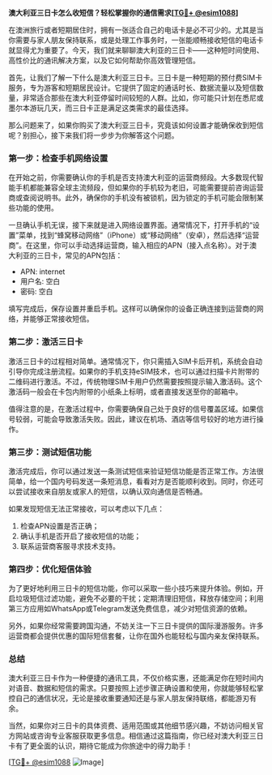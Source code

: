 **澳大利亚三日卡怎么收短信？轻松掌握你的通信需求[[TG💪+ @esim1088](https://t.me/s/esim1088)]**

在澳洲旅行或者短期居住时，拥有一张适合自己的电话卡是必不可少的。尤其是当你需要与家人朋友保持联系，或是处理工作事务时，一张能顺畅接收短信的电话卡就显得尤为重要了。今天，我们就来聊聊澳大利亚的三日卡——这种短时间使用、高性价比的通讯解决方案，以及它如何帮助你高效管理短信。

首先，让我们了解一下什么是澳大利亚三日卡。三日卡是一种短期的预付费SIM卡服务，专为游客和短期居民设计。它提供了固定的通话时长、数据流量以及短信数量，非常适合那些在澳大利亚停留时间较短的人群。比如，你可能只计划在悉尼或墨尔本游玩几天，而三日卡正是满足这类需求的最佳选择。

那么问题来了，如果你购买了澳大利亚三日卡，究竟该如何设置才能确保收到短信呢？别担心，接下来我们将一步步为你解答这个问题。

### **第一步：检查手机网络设置**
在开始之前，你需要确认你的手机是否支持澳大利亚的运营商频段。大多数现代智能手机都能兼容全球主流频段，但如果你的手机较为老旧，可能需要提前咨询运营商或查阅说明书。此外，确保你的手机没有被锁机，因为锁定的手机可能会限制某些功能的使用。

一旦确认手机无误，接下来就是进入网络设置界面。通常情况下，打开手机的“设置”菜单，找到“蜂窝移动网络”（iPhone）或“移动网络”（安卓），然后选择“运营商”。在这里，你可以手动选择运营商，输入相应的APN（接入点名称）。对于澳大利亚的三日卡，常见的APN包括：

- APN: internet
- 用户名: 空白
- 密码: 空白

填写完成后，保存设置并重启手机。这样可以确保你的设备正确连接到运营商的网络，并能够正常接收短信。

### **第二步：激活三日卡**
激活三日卡的过程相对简单。通常情况下，你只需插入SIM卡后开机，系统会自动引导你完成注册流程。如果你的手机支持eSIM技术，也可以通过扫描卡片附带的二维码进行激活。不过，传统物理SIM卡用户仍然需要按照提示输入激活码。这个激活码一般会在卡包内附带的小纸条上标明，或者直接发送至你的邮箱中。

值得注意的是，在激活过程中，你需要确保自己处于良好的信号覆盖区域。如果信号较弱，可能会导致激活失败。因此，建议在机场、酒店等信号较好的地方进行操作。

### **第三步：测试短信功能**
激活完成后，你可以通过发送一条测试短信来验证短信功能是否正常工作。方法很简单，给一个国内号码发送一条短消息，看看对方是否能顺利收到。同时，你还可以尝试接收来自朋友或家人的短信，以确认双向通信是否畅通。

如果发现短信无法正常接收，可以考虑以下几点：
1. 检查APN设置是否正确；
2. 确认手机是否开启了接收短信的功能；
3. 联系运营商客服寻求技术支持。

### **第四步：优化短信体验**
为了更好地利用三日卡的短信功能，你可以采取一些小技巧来提升体验。例如，开启垃圾短信过滤功能，避免不必要的干扰；定期清理旧短信，释放存储空间；利用第三方应用如WhatsApp或Telegram发送免费信息，减少对短信资源的依赖。

另外，如果你经常需要跨国沟通，不妨关注一下三日卡提供的国际漫游服务。许多运营商都会提供优惠的国际短信套餐，让你在国外也能轻松与国内亲友保持联系。

### **总结**
澳大利亚三日卡作为一种便捷的通讯工具，不仅价格实惠，还能满足你在短时间内对语音、数据和短信的需求。只要按照上述步骤正确设置和使用，你就能够轻松掌控自己的通信状况，无论是接收重要通知还是与家人朋友保持联络，都能游刃有余。

当然，如果你对三日卡的具体资费、适用范围或其他细节感兴趣，不妨访问相关官方网站或咨询专业客服获取更多信息。相信通过这篇指南，你已经对澳大利亚三日卡有了更全面的认识，期待它能成为你旅途中的得力助手！

[[TG💪+ @esim1088](https://t.me/s/esim1088) ![Image](https://i.postimg.cc/4NQfJmqS/Snipaste-2025-05-13-00-14-12.png)]